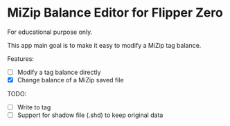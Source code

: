 # MiZip Balance Editor for Flipper Zero

For educational purpose only.

This app main goal is to make it easy to modify a MiZip tag balance.

Features:
- [ ] Modify a tag balance directly
- [x] Change balance of a MiZip saved file

TODO:
- [ ] Write to tag
- [ ] Support for shadow file (.shd) to keep original data
